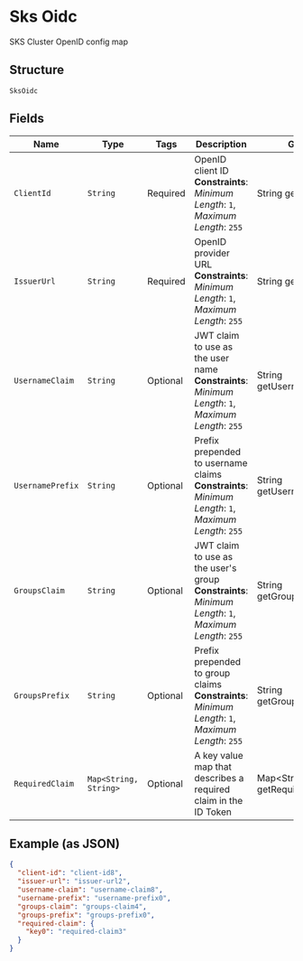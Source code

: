 
# Sks Oidc

SKS Cluster OpenID config map

## Structure

`SksOidc`

## Fields

| Name | Type | Tags | Description | Getter | Setter |
|  --- | --- | --- | --- | --- | --- |
| `ClientId` | `String` | Required | OpenID client ID<br>**Constraints**: *Minimum Length*: `1`, *Maximum Length*: `255` | String getClientId() | setClientId(String clientId) |
| `IssuerUrl` | `String` | Required | OpenID provider URL<br>**Constraints**: *Minimum Length*: `1`, *Maximum Length*: `255` | String getIssuerUrl() | setIssuerUrl(String issuerUrl) |
| `UsernameClaim` | `String` | Optional | JWT claim to use as the user name<br>**Constraints**: *Minimum Length*: `1`, *Maximum Length*: `255` | String getUsernameClaim() | setUsernameClaim(String usernameClaim) |
| `UsernamePrefix` | `String` | Optional | Prefix prepended to username claims<br>**Constraints**: *Minimum Length*: `1`, *Maximum Length*: `255` | String getUsernamePrefix() | setUsernamePrefix(String usernamePrefix) |
| `GroupsClaim` | `String` | Optional | JWT claim to use as the user's group<br>**Constraints**: *Minimum Length*: `1`, *Maximum Length*: `255` | String getGroupsClaim() | setGroupsClaim(String groupsClaim) |
| `GroupsPrefix` | `String` | Optional | Prefix prepended to group claims<br>**Constraints**: *Minimum Length*: `1`, *Maximum Length*: `255` | String getGroupsPrefix() | setGroupsPrefix(String groupsPrefix) |
| `RequiredClaim` | `Map<String, String>` | Optional | A key value map that describes a required claim in the ID Token | Map<String, String> getRequiredClaim() | setRequiredClaim(Map<String, String> requiredClaim) |

## Example (as JSON)

```json
{
  "client-id": "client-id8",
  "issuer-url": "issuer-url2",
  "username-claim": "username-claim8",
  "username-prefix": "username-prefix0",
  "groups-claim": "groups-claim4",
  "groups-prefix": "groups-prefix0",
  "required-claim": {
    "key0": "required-claim3"
  }
}
```

